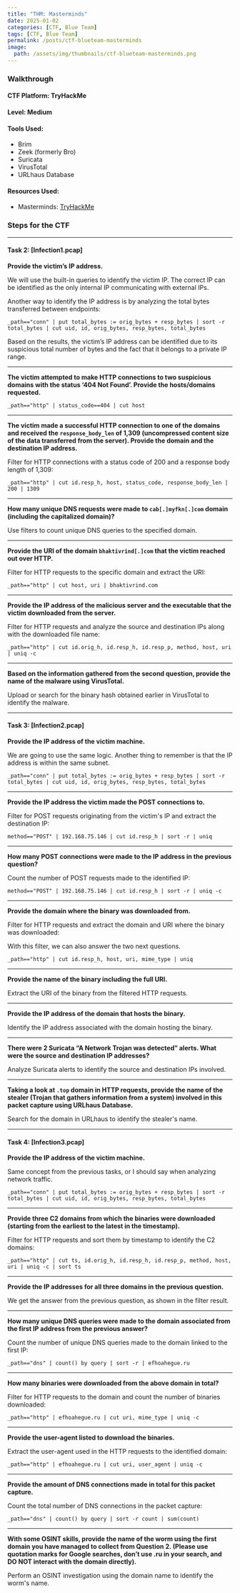 ```yaml
---
title: "THM: Masterminds"
date: 2025-01-02
categories: [CTF, Blue Team]
tags: [CTF, Blue Team]
permalink: /posts/ctf-blueteam-masterminds
image:
  path: /assets/img/thumbnails/ctf-blueteam-masterminds.png
---
```



### **Walkthrough**

#### **CTF Platform**: TryHackMe  
#### **Level**: Medium

#### **Tools Used:**
- Brim
- Zeek (formerly Bro)
- Suricata
- VirusTotal
- URLhaus Database

#### **Resources Used:**
- Masterminds: [TryHackMe](https://tryhackme.com/room/mastermindsxlq)


### **Steps for the CTF**

---

#### **Task 2:** [Infection1.pcap]

**Provide the victim’s IP address.**

We will use the built-in queries to identify the victim IP. The correct IP can be identified as the only internal IP communicating with external IPs.

Another way to identify the IP address is by analyzing the total bytes transferred between endpoints:

```
_path=="conn" | put total_bytes := orig_bytes + resp_bytes | sort -r total_bytes | cut uid, id, orig_bytes, resp_bytes, total_bytes
```

Based on the results, the victim’s IP address can be identified due to its suspicious total number of bytes and the fact that it belongs to a private IP range.

---

**The victim attempted to make HTTP connections to two suspicious domains with the status ‘404 Not Found’. Provide the hosts/domains requested.**

```
_path=="http" | status_code==404 | cut host
```

---

**The victim made a successful HTTP connection to one of the domains and received the `response_body_len` of 1,309 (uncompressed content size of the data transferred from the server). Provide the domain and the destination IP address.**

Filter for HTTP connections with a status code of 200 and a response body length of 1,309:

```
_path=="http" | cut id.resp_h, host, status_code, response_body_len | 200 | 1309
```

---

**How many unique DNS requests were made to `cab[.]myfkn[.]com` domain (including the capitalized domain)?**

Use filters to count unique DNS queries to the specified domain.

---

**Provide the URI of the domain `bhaktivrind[.]com` that the victim reached out over HTTP.**

Filter for HTTP requests to the specific domain and extract the URI:

```
_path=="http" | cut host, uri | bhaktivrind.com
```

---

**Provide the IP address of the malicious server and the executable that the victim downloaded from the server.**

Filter for HTTP requests and analyze the source and destination IPs along with the downloaded file name:

```
_path=="http" | cut id.orig_h, id.resp_h, id.resp_p, method, host, uri | uniq -c
```

---

**Based on the information gathered from the second question, provide the name of the malware using VirusTotal.**

Upload or search for the binary hash obtained earlier in VirusTotal to identify the malware.

---

#### Task 3: [Infection2.pcap]

**Provide the IP address of the victim machine.**

We are going to use the same logic. Another thing to remember is that the IP address is within the same subnet.

```
_path=="conn" | put total_bytes := orig_bytes + resp_bytes | sort -r total_bytes | cut uid, id, orig_bytes, resp_bytes, total_bytes
```

---

**Provide the IP address the victim made the POST connections to.**

Filter for POST requests originating from the victim's IP and extract the destination IP:

```
method=="POST" | 192.168.75.146 | cut id.resp_h | sort -r | uniq
```

---

**How many POST connections were made to the IP address in the previous question?**

Count the number of POST requests made to the identified IP:

```
method=="POST" | 192.168.75.146 | cut id.resp_h | sort -r | uniq -c
```

---

**Provide the domain where the binary was downloaded from.**

Filter for HTTP requests and extract the domain and URI where the binary was downloaded:

With this filter, we can also answer the two next questions.

```
_path=="http" | cut id.resp_h, host, uri, mime_type | uniq
```

---

**Provide the name of the binary including the full URI.**

Extract the URI of the binary from the filtered HTTP requests.

---

**Provide the IP address of the domain that hosts the binary.**

Identify the IP address associated with the domain hosting the binary.

---

**There were 2 Suricata “A Network Trojan was detected” alerts. What were the source and destination IP addresses?**

Analyze Suricata alerts to identify the source and destination IPs involved.

---

**Taking a look at `.top` domain in HTTP requests, provide the name of the stealer (Trojan that gathers information from a system) involved in this packet capture using URLhaus Database.**

Search for the domain in URLhaus to identify the stealer's name.

---

#### **Task 4:** [Infection3.pcap]

**Provide the IP address of the victim machine.**

Same concept from the previous tasks, or I should say when analyzing network traffic.

```
_path=="conn" | put total_bytes := orig_bytes + resp_bytes | sort -r total_bytes | cut uid, id, orig_bytes, resp_bytes, total_bytes
```

---

**Provide three C2 domains from which the binaries were downloaded (starting from the earliest to the latest in the timestamp).**

Filter for HTTP requests and sort them by timestamp to identify the C2 domains:

```
_path=="http" | cut ts, id.orig_h, id.resp_h, id.resp_p, method, host, uri | uniq -c | sort ts
```

---

**Provide the IP addresses for all three domains in the previous question.**

We get the answer from the previous question, as shown in the filter result.

---

**How many unique DNS queries were made to the domain associated from the first IP address from the previous answer?**

Count the number of unique DNS queries made to the domain linked to the first IP:

```
_path=="dns" | count() by query | sort -r | efhoahegue.ru
```

---

**How many binaries were downloaded from the above domain in total?**

Filter for HTTP requests to the domain and count the number of binaries downloaded:

```
_path=="http" | efhoahegue.ru | cut uri, mime_type | uniq -c
```

---

**Provide the user-agent listed to download the binaries.**

Extract the user-agent used in the HTTP requests to the identified domain:

```
_path=="http" | efhoahegue.ru | cut uri, user_agent | uniq -c
```

---

**Provide the amount of DNS connections made in total for this packet capture.**

Count the total number of DNS connections in the packet capture:

```
_path=="dns" | count() by query | sort -r count | sum(count)
```

---

**With some OSINT skills, provide the name of the worm using the first domain you have managed to collect from Question 2. (Please use quotation marks for Google searches, don’t use .ru in your search, and DO NOT interact with the domain directly).**

Perform an OSINT investigation using the domain name to identify the worm's name.

